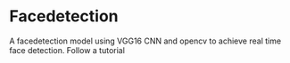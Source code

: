 # Facedetection
A facedetection model using VGG16 CNN and opencv to achieve real time face detection.
Follow a tutorial
